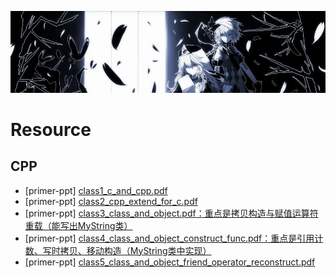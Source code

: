 [![header](../assets/header04.jpg)](https://yuenshome.github.io)

# Resource

## CPP
- [primer-ppt] [class1_c_and_cpp.pdf](./cpp/primer-ppt/class1_c_and_cpp.pdf)
- [primer-ppt] [class2_cpp_extend_for_c.pdf](./cpp/primer-ppt/class2_cpp_extend_for_c.pdf)
- [primer-ppt] [class3_class_and_object.pdf：重点是拷贝构造与赋值运算符重载（能写出MyString类）](./cpp/primer-ppt/class3_class_and_object.pdf)
- [primer-ppt] [class4_class_and_object_construct_func.pdf：重点是引用计数、写时拷贝、移动构造（MyString类中实现）](./cpp/primer-ppt/class4_class_and_object.pdf)
- [primer-ppt] [class5_class_and_object_friend_operator_reconstruct.pdf](./cpp/primer-ppt/class5_class_and_object_friend_operator_reconstruct.pdf)
